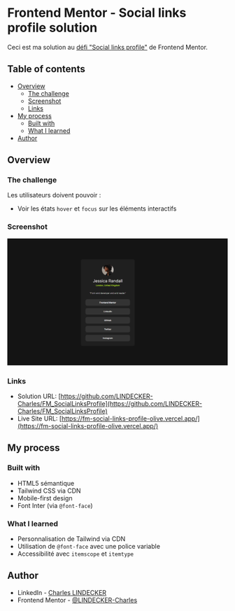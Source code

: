 # Frontend Mentor - Social links profile solution

Ceci est ma solution au [défi "Social links profile"](https://www.frontendmentor.io/challenges/social-links-profile-UG32l9m6dQ) de Frontend Mentor.

## Table of contents

- [Overview](#overview)
  - [The challenge](#the-challenge)
  - [Screenshot](#screenshot)
  - [Links](#links)
- [My process](#my-process)
  - [Built with](#built-with)
  - [What I learned](#what-i-learned)
- [Author](#author)

## Overview

### The challenge

Les utilisateurs doivent pouvoir :
- Voir les états `hover` et `focus` sur les éléments interactifs

### Screenshot

![Screenshot](./screen.png)

### Links

- Solution URL: [https://github.com/LINDECKER-Charles/FM_SocialLinksProfile](https://github.com/LINDECKER-Charles/FM_SocialLinksProfile)
- Live Site URL: [https://fm-social-links-profile-olive.vercel.app/](https://fm-social-links-profile-olive.vercel.app/)

## My process

### Built with

- HTML5 sémantique
- Tailwind CSS via CDN
- Mobile-first design
- Font Inter (via `@font-face`)

### What I learned

- Personnalisation de Tailwind via CDN
- Utilisation de `@font-face` avec une police variable
- Accessibilité avec `itemscope` et `itemtype`

## Author

- LinkedIn - [Charles LINDECKER](https://www.linkedin.com/in/charles-lindecker/)
- Frontend Mentor - [@LINDECKER-Charles](https://www.frontendmentor.io/profile/LINDECKER-Charles)
